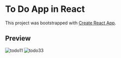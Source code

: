 # To Do App in React

This project was bootstrapped with [Create React App](https://github.com/facebook/create-react-app).

## Preview

![todo11](https://user-images.githubusercontent.com/19302663/135855049-eb69c6a1-ce14-4fdd-9ac5-4e5e5531066f.jpg)
![todo33](https://user-images.githubusercontent.com/19302663/135855103-3b7869b5-2cad-4b32-ab12-2b1beea1e359.jpg)
